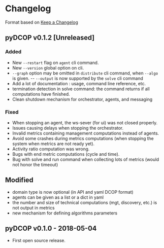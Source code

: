 Changelog
=========

Format based on [Keep a Changelog](http://keepachangelog.com/en/1.0.0/)

pyDCOP v0.1.2 [Unreleased]
--------------------------

### Added
- New `--restart` flag on `agent` cli command.
- New `--version` global option on cli.
- `--graph` option may be omitted in `distribute` cli command, when `--algo`
 is given.
-- `--output` is now supported by the `solve` cli command 
- Add a lot of documentation : usage, command line reference, etc. 
- termination detection in solve command: the command returns if all 
  computations have finished.
- Clean shutdown mechanism for orchestrator, agents, and messaging   

### Fixed
- When stopping an agent, the ws-sever (for ui) was not closed properly.
- Issues causing delays when stopping the orchestrator.
- Invalid metrics containing management computations instead of agents.
- Avoid some crashes during metrics computations (when stopping the system 
  when metrics are not ready yet).
- Activity ratio computation was wrong.
- Bugs with end metric computations (cycle and time).
- Bug with solve and run command when collecting lots of metrics (would 
  not honor the timeout)   

## Modified
- domain type is now optional (in API and yaml DCOP format)
- agents can be given as a list or a dict in yaml
- the number and size of technical computations (mgt, discovery, etc.)  is not 
  output in metrics 
- new mechanism for defining algorithms parameters   

pyDCOP v0.1.0 - 2018-05-04
--------------------------

- First open source release.